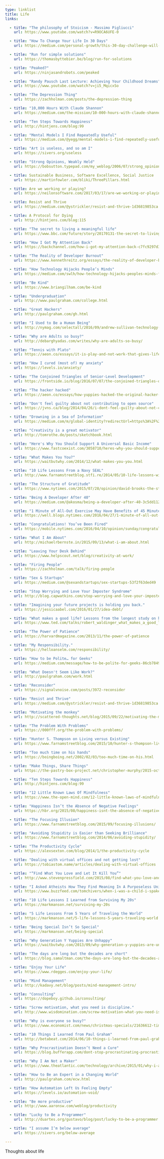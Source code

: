 ```yaml
---
type: linklist
title: Life
links:

  - title: "The philosophy of Stoicism - Massimo Pigliucci"
    url: https://www.youtube.com/watch?v=R9OCA6UFE-0

  - title: "How To Change Your Life In 30 Days"
    url: https://medium.com/personal-growth/this-30-day-challenge-will-transform-your-identity-and-explode-your-success-813a76427652

  - title: "Run for simple solutions"
    url: https://thomasbyttebier.be/blog/run-for-solutions

  - title: "Peaked?"
    url: https://ninjasandrobots.com/peaked

  - title: "Randy Pausch Last Lecture: Achieving Your Childhood Dreams"
    url: https://www.youtube.com/watch?v=ji5_MqicxSo

  - title: "The Depression Thing"
    url: https://zachholman.com/posts/the-depression-thing

  - title: "10,000 Hours With Claude Shannon"
    url: https://medium.com/the-mission/10-000-hours-with-claude-shannon-12-lessons-on-life-and-learning-from-a-genius-e8b9297bee8f

  - title: "Ten Steps Towards Happiness"
    url: http://hintjens.com/blog:99

  - title: "Mental Models I Find Repeatedly Useful"
    url: https://medium.com/@yegg/mental-models-i-find-repeatedly-useful-936f1cc405d

  - title: "Art is useless, and so am I"
    url: https://sivers.org/useless

  - title: "Strong Opinions, Weakly Held"
    url: https://bobsutton.typepad.com/my_weblog/2006/07/strong_opinions.html

  - title: Sustainable Business, Software Excellence, Social Justice
    url: https://martinfowler.com/bliki/ThreePillars.html

  - title: Are we working or playing?
    url: https://neilonsoftware.com/2017/03/17/are-we-working-or-playing/

  - title: Resist and Thrive
    url: https://medium.com/@ystrickler/resist-and-thrive-1d36819853ca

  - title: A Protocol for Dying
    url: http://hintjens.com/blog:115

  - title: "The secret to living a meaningful life"
    url: https://www.bbc.com/future/story/20170131-the-secret-to-living-a-meaningful-life

  - title: "How I Got My Attention Back"
    url: https://backchannel.com/how-i-got-my-attention-back-c7fc9297d347

  - title: "The Reality of Developer Burnout"
    url: https://www.kennethreitz.org/essays/the-reality-of-developer-burnout

  - title: "How Technology Hijacks People’s Minds"
    url: https://medium.com/swlh/how-technology-hijacks-peoples-minds-from-a-magician-and-google-s-design-ethicist-56d62ef5edf3

  - title: "Be Kind"
    url: https://www.briangilham.com/be-kind

  - title: "Undergraduation"
    url: http://www.paulgraham.com/college.html

  - title: "Great Hackers"
    url: http://paulgraham.com/gh.html

  - title: "I Used to Be a Human Being"
    url: http://nymag.com/selectall/2016/09/andrew-sullivan-technology-almost-killed-me.html

  - title: "Why are Adults so busy?"
    url: http://debarghyadas.com/writes/why-are-adults-so-busy/

  - title: "Tennis with Plato"
    url: https://aeon.co/essays/it-is-play-and-not-work-that-gives-life-meaning

  - title: "How I cured (most of) my anxiety"
    url: https://levels.io/anxiety/

  - title: "The Conjoined Triangles of Senior-Level Development"
    url: https://frontside.io/blog/2016/07/07/the-conjoined-triangles-of-senior-level-development.html

  - title: "The hacker hacked"
    url: https://aeon.co/essays/how-yuppies-hacked-the-original-hacker-ethos

  - title: "Don't feel guilty about not contributing to open source"
    url: https://jvns.ca/blog/2014/04/26/i-dont-feel-guilty-about-not-contributing-to-open-source/

  - title: "Drowning in a Sea of Information"
    url: https://medium.com/m/global-identity?redirectUrl=https%3A%2F%2Fdigitalculturist.com%2Fdrowning-in-a-sea-of-information-563a3160efbb

  - title: "Creativity is a great motivator"
    url: http://tomrothe.de/posts/sketchbook.html

  - title: "Here's Why You Should Support A Universal Basic Income"
    url: https://www.fastcoexist.com/3058710/heres-why-you-should-support-a-universal-basic-income

  - title: "What Makes You You?"
    url: https://waitbutwhy.com/2014/12/what-makes-you-you.html

  - title: "10 Life Lessons From a Navy SEAL"
    url: http://www.farnamstreetblog.stfi.re/2014/05/10-life-lessons-william-mcraven/

  - title: "The Structure of Gratitude"
    url: https://www.nytimes.com/2015/07/28/opinion/david-brooks-the-structure-of-gratitude.html

  - title: "Being A Developer After 40"
    url: https://medium.com/@akosma/being-a-developer-after-40-3c5dd112210c#.u04gkjm5l

  - title: "1 Minute of All-Out Exercise May Have Benefits of 45 Minutes of Moderate Exertion"
    url: https://well.blogs.nytimes.com/2016/04/27/1-minute-of-all-out-exercise-may-equal-45-minutes-of-moderate-exertion/

  - title: "Congratulations! You’ve Been Fired"
    url: https://mobile.nytimes.com/2016/04/10/opinion/sunday/congratulations-youve-been-fired.html

  - title: "What I Am About"
    url: http://michaelrbernste.in/2015/09/13/what-i-am-about.html

  - title: "Leaving Your Desk Behind"
    url: https://www.helpscout.net/blog/creativity-at-work/

  - title: "Firing People"
    url: https://zachholman.com/talk/firing-people

  - title: "Sex & Startups"
    url: https://medium.com/@sexandstartups/sex-startups-53f2f63ded49

  - title: "Stop Worrying and Love Your Imposter Syndrome"
    url: http://blog.capwatkins.com/stop-worrying-and-love-your-imposter-syndrome

  - title: "Imagining your future projects is holding you back."
    url: https://jessicaabel.com/2016/01/27/idea-debt/

  - title: "What makes a good life? Lessons from the longest study on happiness"
    url: https://www.ted.com/talks/robert_waldinger_what_makes_a_good_life_lessons_from_the_longest_study_on_happiness

  - title: "The Power of Patience"
    url: https://harvardmagazine.com/2013/11/the-power-of-patience

  - title: "My Responsibility."
    url: https://helloanselm.com/responsibility/

  - title: "How to be Polite… for Geeks"
    url: https://medium.com/message/how-to-be-polite-for-geeks-86cb784983b1

  - title: "What Doesn't Seem Like Work?"
    url: http://paulgraham.com/work.html

  - title: "Reconsider"
    url: https://signalvnoise.com/posts/3972-reconsider

  - title: "Resist and Thrive"
    url: https://medium.com/@ystrickler/resist-and-thrive-1d36819853ca

  - title: "Motivating the monkey"
    url: http://scattered-thoughts.net/blog/2015/09/22/motivating-the-monkey/

  - title: "The Problem With Problems"
    url: https://000fff.org/the-problem-with-problems/

  - title: "Hunter S. Thompson on Living versus Existing"
    url: https://www.farnamstreetblog.com/2015/10/hunter-s-thompson-living-versus-existing/

  - title: "Too much time on his hands"
    url: https://boingboing.net/2002/02/03/too-much-time-on-his.html

  - title: "Make Things, Share Things"
    url: https://the-pastry-box-project.net/christopher-murphy/2015-october-6

  - title: "Ten Steps Towards Happiness"
    url: http://hintjens.com/blog:99

  - title: "12 Little Known Laws Of Mindfulness"
    url: https://www.the-open-mind.com/12-little-known-laws-of-mindfulness-that-will-change-your-life/

  - title: "Happiness Isn’t the Absence of Negative Feelings"
    url: https://hbr.org/2015/08/happiness-isnt-the-absence-of-negative-feelings

  - title: "The Focusing Illusion"
    url: https://www.farnamstreetblog.com/2015/09/focusing-illusions/

  - title: "Avoiding Stupidity is Easier than Seeking Brilliance"
    url: https://www.farnamstreetblog.com/2014/06/avoiding-stupidity/

  - title: "The Productivity Cycle"
    url: https://alexsexton.com/blog/2014/1/the-productivity-cycle

  - title: "Dealing with virtual offices and not getting lost"
    url: https://tobiastom.name/articles/dealing-with-virtual-offices

  - title: "“Find What You Love and Let It Kill You”"
    url: http://www.stevenpressfield.com/2015/08/find-what-you-love-and-let-it-kill-you-2/

  - title: "I Asked Atheists How They Find Meaning In A Purposeless Universe"
    url: https://www.buzzfeed.com/tomchivers/when-i-was-a-child-i-spake-as-a-child

  - title: "10 Life Lessons I Learned from Surviving My 20s"
    url: https://markmanson.net/surviving-my-20s

  - title: "5 Life Lessons From 5 Years of Traveling the World"
    url: https://markmanson.net/5-life-lessons-5-years-traveling-world

  - title: "Being Special Isn’t So Special"
    url: https://markmanson.net/being-special

  - title: "Why Generation Y Yuppies Are Unhappy"
    url: https://waitbutwhy.com/2013/09/why-generation-y-yuppies-are-unhappy.html

  - title: "The days are long but the decades are short"
    url: https://blog.samaltman.com/the-days-are-long-but-the-decades-are-short

  - title: "Enjoy Your Life"
    url: https://www.rdegges.com/enjoy-your-life/

  - title: "Mind Management"
    url: http://kadavy.net/blog/posts/mind-management-intro/

  - title: "Consulting"
    url: https://dopeboy.github.io/consulting/

  - title: "Screw motivation, what you need is discipline."
    url: http://www.wisdomination.com/screw-motivation-what-you-need-is-discipline/

  - title: "Why is everyone so busy?"
    url: https://www.economist.com/news/christmas-specials/21636612-time-poverty-problem-partly-perception-and-partly-distribution-why

  - title: "10 Things I Learned from Paul Graham"
    url: http://betabeat.com/2014/06/10-things-i-learned-from-paul-graham-at-y-combinator/

  - title: "Why Procrastination Doesn’t Need a Cure"
    url: https://blog.bufferapp.com/dont-stop-procrastinating-procrastination-doesnt-need-a-cure-structured-distraction

  - title: "Why I Am Not a Maker"
    url: https://www.theatlantic.com/technology/archive/2015/01/why-i-am-not-a-maker/384767/

  - title: "How to Be an Expert in a Changing World"
    url: http://paulgraham.com/ecw.html

  - title: "How Automation Left Us Feeling Empty"
    url: https://levels.io/automation-void/

  - title: "Be more productive"
    url: http://www.aaronsw.com/weblog/productivity

  - title: "Lucky to Be a Programmer"
    url: http://duartes.org/gustavo/blog/post/lucky-to-be-a-programmer

  - title: "I assume I’m below average"
    url: https://sivers.org/below-average

---
```


Thoughts about life
